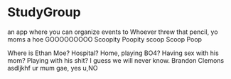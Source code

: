 # StudyGroup
an app where you can organize events to
Whoever threw that pencil, yo moms a hoe
GOOOOOOOOO
Scoopity 
Poopity
scoop
Scoop Poop


Where is Ethan Moe? 
	Hospital?
	Home, playing BO4?
	Having sex with his mom?
	Playing with his shit?
	I guess we will never know.
	Brandon Clemons asdljkhf
	ur mum gae, yes u,NO 
	

	
	
	
	

